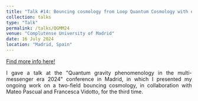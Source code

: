 ```yaml
---
title: "Talk #14: Bouncing cosmology from Loop Quantum Cosmology with ekpyrotic and matter fields"
collection: talks
type: "Talk"
permalink: /talks/QGMM24
venue: "Complutense University of Madrid"
date: 16 July 2024
location: "Madrid, Spain"
---
```


<style>
body {
text-align: justify}
</style>

[Find more info here!](https://teorica.fis.ucm.es/QGMM24/)

I gave a talk at the "Quantum gravity phenomenology in the multi-messenger era 2024" conference in Madrid, in which I presented my ongoing work on a two-field bouncing cosmology, in collaboration with Mateo Pascual and Francesca Vidotto, for the third time.

